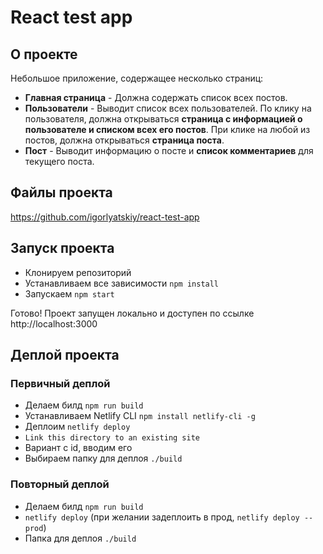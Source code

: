 # React test app

## О проекте

Небольшое приложение, содержащее несколько страниц:

- **Главная страница** - Должна содержать список всех постов.
- **Пользователи** - Выводит список всех пользователей. По клику на пользователя, должна открываться **страница с информацией о пользователе и списком всех его постов**.
  При клике на любой из постов, должна открываться **страница поста**.
- **Пост** - Выводит информацию о посте и **список комментариев** для текущего поста.

## Файлы проекта

https://github.com/igorlyatskiy/react-test-app

## Запуск проекта

- Клонируем репозиторий
- Устанавливаем все зависимости `npm install`
- Запускаем `npm start`

Готово! Проект запущен локально и доступен по ссылке http://localhost:3000

## Деплой проекта

### Первичный деплой

- Делаем билд `npm run build`
- Устанавливаем Netlify CLI `npm install netlify-cli -g`
- Деплоим `netlify deploy`
- `Link this directory to an existing site`
- Вариант с id, вводим его
- Выбираем папку для деплоя `./build`

### Повторный деплой

- Делаем билд `npm run build`
- `netlify deploy` (при желании задеплоить в прод, `netlify deploy --prod`)
- Папка для деплоя `./build`
